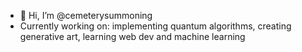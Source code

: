 - 👋 Hi, I’m @cemeterysummoning
- Currently working on: implementing quantum algorithms, creating generative art, learning web dev and machine learning

<!---
cemeterysummoning/cemeterysummoning is a ✨ special ✨ repository because its `README.md` (this file) appears on your GitHub profile.
You can click the Preview link to take a look at your changes.
--->
